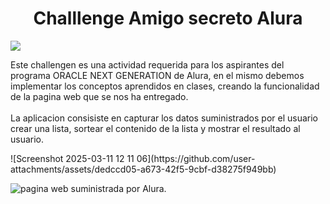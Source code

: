 <h1 align="center"> Challlenge Amigo secreto Alura </h1>
 <p align="left">
   <img src="https://img.shields.io/badge/STATUS-EN%20DESAROLLO-yellow">
   </p>

<p>Este challengen es una actividad requerida para los aspirantes del programa ORACLE NEXT GENERATION de Alura, en el mismo debemos implementar los conceptos aprendidos en clases, creando la funcionalidad de la pagina web que se nos ha entregado. <br> <br>
La aplicacion consisiste en capturar los datos suministrados por el usuario crear una lista, sortear el contenido de la lista y mostrar el resultado al usuario.</p>![Screenshot 2025-03-11 12 11 06](https://github.com/user-attachments/assets/dedccd05-a673-42f5-9cbf-d38275f949bb)

![pagina web suministrada por Alura.](https://github.com/user-attachments/assets/82cd38ab-7c90-406c-bf81-0eaac304d35b)
